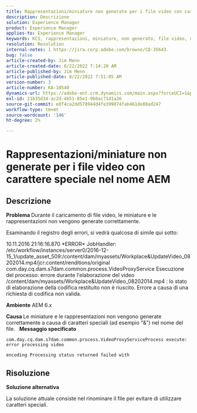 ```yaml
---
title: Rappresentazioni/miniature non generate per i file video con carattere speciale nel nome AEM
description: Descrizione
solution: Experience Manager
product: Experience Manager
applies-to: Experience Manager
keywords: KCS, rappresentazioni, miniature, non generato, file video, carattere speciale, nome, AEM, Adobe Experience Manager
resolution: Resolution
internal-notes: 1 https://jira.corp.adobe.com/browse/CQ-35643.
bug: false
article-created-by: Jim Menn
article-created-date: 8/22/2022 7:14:20 AM
article-published-by: Jim Menn
article-published-date: 8/22/2022 7:51:05 AM
version-number: 3
article-number: KA-10540
dynamics-url: https://adobe-ent.crm.dynamics.com/main.aspx?forceUCI=1&pagetype=entityrecord&etn=knowledgearticle&id=75806a09-ea21-ed11-b83e-0022480866ad
exl-id: 21b35d34-ac2d-4651-85e1-9b0ac71d1a26
source-git-commit: e8f4ca2dd578944d4fe399074fab461de88ad247
workflow-type: tm+mt
source-wordcount: '146'
ht-degree: 2%

---
```


# Rappresentazioni/miniature non generate per i file video con carattere speciale nel nome AEM

## Descrizione


<b>Problema </b>
Durante il caricamento di file video, le miniature e le rappresentazioni non vengono generate correttamente.

Esaminando il registro degli errori, si vedrà qualcosa di simile qui sotto:

10.11.2016 21:16:16.870 \*ERROR\* JobHandler: /etc/workflow/instances/server0/2016-12-15_1/update_asset_509:/content/dam/myassets/Workplace&amp;UpdateVideo_08202014.mp4/jcr:content/renditions/original com.day.cq.dam.s7dam.common.process.VideoProxyService Esecuzione del processo: errore durante l&#39;elaborazione del video /content/dam/myassets/Workplace&amp;UpdateVideo_08202014.mp4 : lo stato di elaborazione della codifica restituito non è riuscito. Errore a causa di una richiesta di codifica non valida.

<b>Ambiente</b>
AEM 6.x

<b>Causa </b>
Le miniature e le rappresentazioni non vengono generate correttamente a causa di caratteri speciali (ad esempio &quot;&amp;&quot;) nel nome del file.
 
<b>Messaggio specificato</b>


```
com.day.cq.dam.s7dam.common.process.VideoProxyServiceProcess execute: error processing video

encoding Processing status returned failed with
```



## Risoluzione


<b>Soluzione alternativa</b>

La soluzione attuale consiste nel rinominare il file per evitare di utilizzare caratteri speciali.

